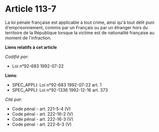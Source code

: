 # Article 113-7

La loi pénale française est applicable à tout crime, ainsi qu'à tout délit puni d'emprisonnement, commis par un Français ou
par un étranger hors du territoire de la République lorsque la victime est de nationalité française au moment de
l'infraction.

**Liens relatifs à cet article**

_Codifié par_:

  - Loi n°92-683 1992-07-22

**Liens**:

  - SPEC_APPLI: Loi n°92-683 1992-07-22 art. 1
  - SPEC_APPLI: Loi n°92-1336 1992-12-16 art. 373

_Cité par_:

  - Code pénal - art. 221-5-4 (V)
  - Code pénal - art. 222-16-2 (V)
  - Code pénal - art. 222-16-3 (V)
  - Code pénal - art. 222-6-3 (V)
